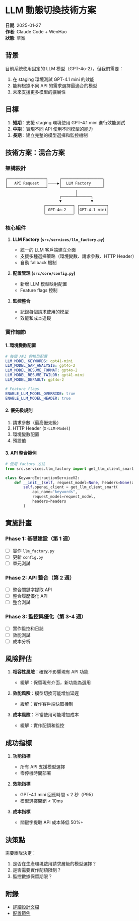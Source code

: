# LLM 動態切換技術方案

**日期**: 2025-01-27  
**作者**: Claude Code + WenHao  
**狀態**: 草案

## 背景

目前系統使用固定的 LLM 模型（GPT-4o-2），但我們需要：
1. 在 staging 環境測試 GPT-4.1 mini 的效能
2. 能夠根據不同 API 的需求選擇最適合的模型
3. 未來支援更多模型的擴展性

## 目標

1. **短期**：支援 staging 環境使用 GPT-4.1 mini 進行效能測試
2. **中期**：實現不同 API 使用不同模型的能力
3. **長期**：建立完整的模型選擇和監控機制

## 技術方案：混合方案

### 架構設計

```
┌─────────────────┐     ┌──────────────────┐
│   API Request   │────▶│  LLM Factory     │
└─────────────────┘     └──────────────────┘
                               │
                        ┌──────┴──────┐
                        ▼             ▼
                 ┌────────────┐ ┌────────────┐
                 │ GPT-4o-2   │ │GPT-4.1 mini│
                 └────────────┘ └────────────┘
```

### 核心組件

1. **LLM Factory (`src/services/llm_factory.py`)**
   - 統一的 LLM 客戶端建立介面
   - 支援多種選擇策略（環境變數、請求參數、HTTP Header）
   - 自動 fallback 機制

2. **配置管理 (`src/core/config.py`)**
   - 新增 LLM 模型映射配置
   - Feature flags 控制

3. **監控整合**
   - 記錄每個請求使用的模型
   - 效能和成本追蹤

### 實作細節

#### 1. 環境變數配置
```yaml
# 每個 API 的模型配置
LLM_MODEL_KEYWORDS: gpt41-mini
LLM_MODEL_GAP_ANALYSIS: gpt4o-2
LLM_MODEL_RESUME_FORMAT: gpt4o-2
LLM_MODEL_RESUME_TAILOR: gpt41-mini
LLM_MODEL_DEFAULT: gpt4o-2

# Feature flags
ENABLE_LLM_MODEL_OVERRIDE: true
ENABLE_LLM_MODEL_HEADER: true
```

#### 2. 優先級規則
1. 請求參數（最高優先級）
2. HTTP Header (`X-LLM-Model`)
3. 環境變數配置
4. 預設值

#### 3. API 整合範例
```python
# 使用 factory 方法
from src.services.llm_factory import get_llm_client_smart

class KeywordExtractionServiceV2:
    def __init__(self, request_model=None, headers=None):
        self.openai_client = get_llm_client_smart(
            api_name="keywords",
            request_model=request_model,
            headers=headers
        )
```

## 實施計畫

### Phase 1: 基礎建設（第 1 週）
- [ ] 實作 `llm_factory.py`
- [ ] 更新 `config.py`
- [ ] 單元測試

### Phase 2: API 整合（第 2 週）
- [ ] 整合關鍵字提取 API
- [ ] 整合履歷優化 API
- [ ] 整合測試

### Phase 3: 監控與優化（第 3-4 週）
- [ ] 實作監控和日誌
- [ ] 效能測試
- [ ] 成本分析

## 風險評估

1. **相容性風險**：確保不影響現有 API 功能
   - 緩解：保留現有介面，新功能為選用
   
2. **效能風險**：模型切換可能增加延遲
   - 緩解：實作客戶端快取機制

3. **成本風險**：不當使用可能增加成本
   - 緩解：實作配額和監控

## 成功指標

1. **功能指標**
   - 所有 API 支援模型選擇
   - 零停機時間部署

2. **效能指標**
   - GPT-4.1 mini 回應時間 < 2 秒（P95）
   - 模型選擇開銷 < 10ms

3. **成本指標**
   - 關鍵字提取 API 成本降低 50%+

## 決策點

需要團隊決定：
1. 是否在生產環境啟用請求層級的模型選擇？
2. 是否需要實作配額限制？
3. 監控數據保留期限？

## 附錄

- [詳細設計文檔](/temp/dev/LLM_SWITCHING_PROPOSAL.md)
- [配置範例](/temp/dev/LLM_CONFIGURATION_EXAMPLES.md)